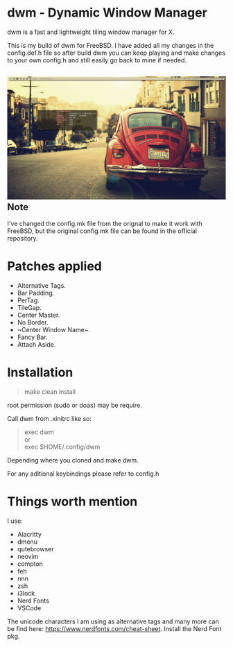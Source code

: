 # dwm - Dynamic Window Manager

dwm is a fast and lightweight tiling window manager for X.

This is my build of dwm for FreeBSD. I have added all my changes in the config.def.h file so after build dwm you can keep playing and make changes to your own config.h and still easily go back to mine if needed.

![Desktop Image](https://raw.githubusercontent.com/TechMizu/dwm/master/desktop.png)
Note
---------
I've changed the config.mk file from the orignal to make it work with FreeBSD, but the original config.mk file can be found in the official repository.

# Patches applied
- Alternative Tags.
- Bar Padding.
- PerTag.
- TileGap.
- Center Master.
- No Border.
- ~Center Window Name~.
- Fancy Bar.
- Attach Aside.

# Installation
> make clean install

root permission (sudo or doas) may be require.

Call dwm from .xinitrc like so: 
> exec dwm  
or  
> exec $HOME/.config/dwm

Depending where you cloned and make dwm.

For any aditional keybindings please refer to config.h

# Things worth mention
I use:
- Alacritty
- dmenu
- qutebrowser
- neovim
- compton
- feh
- nnn
- zsh
- i3lock
- Nerd Fonts
- VSCode

The unicode characters I am using as alternative tags and many more can be find here: https://www.nerdfonts.com/cheat-sheet.  Install the Nerd Font pkg.
